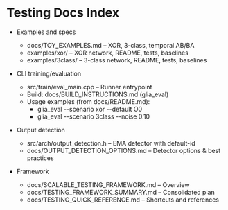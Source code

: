 # Testing Docs Index

- Examples and specs
  - docs/TOY_EXAMPLES.md – XOR, 3-class, temporal AB/BA
  - examples/xor/ – XOR network, README, tests, baselines
  - examples/3class/ – 3-class network, README, tests, baselines

- CLI training/evaluation
  - src/train/eval_main.cpp – Runner entrypoint
  - Build: docs/BUILD_INSTRUCTIONS.md (glia_eval)
  - Usage examples (from docs/README.md):
    - glia_eval --scenario xor --default O0
    - glia_eval --scenario 3class --noise 0.10

- Output detection
  - src/arch/output_detection.h – EMA detector with default-id
  - docs/OUTPUT_DETECTION_OPTIONS.md – Detector options & best practices

- Framework
  - docs/SCALABLE_TESTING_FRAMEWORK.md – Overview
  - docs/TESTING_FRAMEWORK_SUMMARY.md – Consolidated plan
  - docs/TESTING_QUICK_REFERENCE.md – Shortcuts and references
